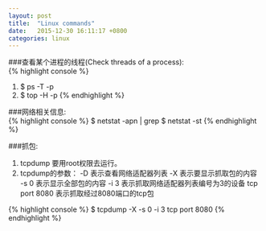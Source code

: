 ```yaml
---
layout: post
title:  "Linux commands"
date:   2015-12-30 16:11:17 +0800
categories: linux
---
```


###查看某个进程的线程(Check threads of a process):  
{% highlight console %}
1. $ ps -T -p <pid>
2. $ top -H -p <pid>
{% endhighlight %}

###网络相关信息:  
{% highlight console %}
$ netstat -apn | grep <Port>
$ netstat -st
{% endhighlight %}

###抓包:  
1. tcpdump 要用root权限去运行。
2. tcpdump的参数：
    -D 表示查看网络适配器列表
    -X 表示要显示抓取包的内容
    -s 0 表示显示全部包的内容
    -i 3 表示抓取网络适配器列表编号为3的设备
    tcp port 8080 表示抓取经过8080端口的tcp包

{% highlight console %}
$ tcpdump -X -s 0  -i 3 tcp port 8080
{% endhighlight %}